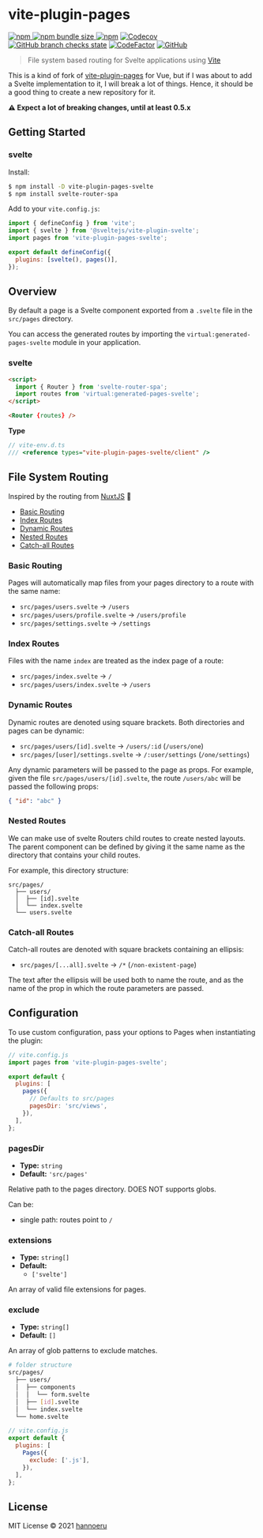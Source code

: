 # vite-plugin-pages

[![npm](https://img.shields.io/npm/v/vite-plugin-pages-svelte?style=flat-square) ![npm bundle size](https://img.shields.io/bundlephobia/min/vite-plugin-pages-svelte?style=flat-square) ![npm](https://img.shields.io/npm/dm/vite-plugin-pages-svelte?style=flat-square)](https://www.npmjs.com/package/vite-plugin-pages-svelte) [![Codecov](https://img.shields.io/codecov/c/github/aldy505/vite-plugin-pages-svelte?style=flat-square)](https://codecov.io/gh/aldy505/vite-plugin-pages-svelte) [![GitHub branch checks state](https://img.shields.io/github/checks-status/aldy505/vite-plugin-pages-svelte/master?style=flat-square)](https://github.com/aldy505/vite-plugin-pages-svelte/actions) [![CodeFactor](https://www.codefactor.io/repository/github/aldy505/vite-plugin-pages-svelte/badge)](https://www.codefactor.io/repository/github/aldy505/vite-plugin-pages-svelte) [![GitHub](https://img.shields.io/github/license/aldy505/vite-plugin-pages-svelte?style=flat-square)](https://github.com/aldy505/vite-plugin-pages-svelte/blob/master/LICENSE)

> File system based routing for Svelte applications using
> [Vite](https://github.com/vitejs/vite)

This is a kind of fork of [vite-plugin-pages](https://github.com/hannoeru/vite-plugin-pages) for Vue, but if I was about to add a Svelte implementation to it, I will break a lot of things. Hence, it should be a good thing to create a new repository for it.

**⚠ Expect a lot of breaking changes, until at least 0.5.x**

## Getting Started

### svelte

Install:

```bash
$ npm install -D vite-plugin-pages-svelte
$ npm install svelte-router-spa
```

Add to your `vite.config.js`:

```js
import { defineConfig } from 'vite';
import { svelte } from '@sveltejs/vite-plugin-svelte';
import pages from 'vite-plugin-pages-svelte';

export default defineConfig({
  plugins: [svelte(), pages()],
});
```

## Overview

By default a page is a Svelte component exported from a `.svelte` file in the
`src/pages` directory.

You can access the generated routes by importing the `virtual:generated-pages-svelte`
module in your application.

### svelte

```html
<script>
  import { Router } from 'svelte-router-spa';
  import routes from 'virtual:generated-pages-svelte';
</script>

<Router {routes} />
```

**Type**

```ts
// vite-env.d.ts
/// <reference types="vite-plugin-pages-svelte/client" />
```

## File System Routing

Inspired by the routing from
[NuxtJS](https://nuxtjs.org/guides/features/file-system-routing) 💚

- [Basic Routing](#basic-routing)
- [Index Routes](#index-routes)
- [Dynamic Routes](#dynamic-routes)
- [Nested Routes](#nested-routes)
- [Catch-all Routes](#catch-all-routes)

### Basic Routing

Pages will automatically map files from your pages directory to a route with the
same name:

- `src/pages/users.svelte` -> `/users`
- `src/pages/users/profile.svelte` -> `/users/profile`
- `src/pages/settings.svelte` -> `/settings`

### Index Routes

Files with the name `index` are treated as the index page of a route:

- `src/pages/index.svelte` -> `/`
- `src/pages/users/index.svelte` -> `/users`

### Dynamic Routes

Dynamic routes are denoted using square brackets. Both directories and pages can
be dynamic:

- `src/pages/users/[id].svelte` -> `/users/:id` (`/users/one`)
- `src/pages/[user]/settings.svelte` -> `/:user/settings` (`/one/settings`)

Any dynamic parameters will be passed to the page as props. For example, given
the file `src/pages/users/[id].svelte`, the route `/users/abc` will be passed the
following props:

```json
{ "id": "abc" }
```

### Nested Routes

We can make use of svelte Routers child routes to create nested layouts. The parent
component can be defined by giving it the same name as the directory that
contains your child routes.

For example, this directory structure:

```
src/pages/
  ├── users/
  │  ├── [id].svelte
  │  └── index.svelte
  └── users.svelte
```

### Catch-all Routes

Catch-all routes are denoted with square brackets containing an ellipsis:

- `src/pages/[...all].svelte` -> `/*` (`/non-existent-page`)

The text after the ellipsis will be used both to name the route, and as the name
of the prop in which the route parameters are passed.

## Configuration

To use custom configuration, pass your options to Pages when instantiating the
plugin:

```js
// vite.config.js
import pages from 'vite-plugin-pages-svelte';

export default {
  plugins: [
    pages({
      // Defaults to src/pages
      pagesDir: 'src/views',
    }),
  ],
};
```

### pagesDir

- **Type:** `string`
- **Default:** `'src/pages'`

Relative path to the pages directory. DOES NOT supports globs.

Can be:

- single path: routes point to `/`

### extensions

- **Type:** `string[]`
- **Default:**
  - `['svelte']`

An array of valid file extensions for pages.

### exclude

- **Type:** `string[]`
- **Default:** `[]`

An array of glob patterns to exclude matches.

```bash
# folder structure
src/pages/
  ├── users/
  │  ├── components
  │  │  └── form.svelte
  │  ├── [id].svelte
  │  └── index.svelte
  └── home.svelte
```

```js
// vite.config.js
export default {
  plugins: [
    Pages({
      exclude: ['.js'],
    }),
  ],
};
```

## License

MIT License © 2021 [hannoeru](https://github.com/hannoeru)
